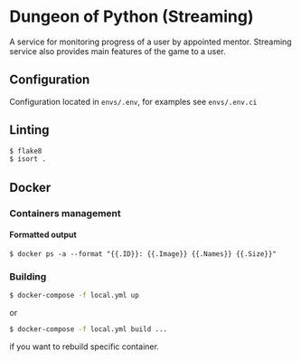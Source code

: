 # Dungeon of Python (Streaming)

A service for monitoring progress of a user by appointed mentor. 
Streaming service also provides main features of the game to a user.   

## Configuration
Configuration located in `envs/.env`, for examples see `envs/.env.ci`

## Linting

```sh
$ flake8
$ isort .
```

## Docker

### Containers management

#### Formatted output
```shell
$ docker ps -a --format "{{.ID}}: {{.Image}} {{.Names}} {{.Size}}"
```
### Building

```bash
$ docker-compose -f local.yml up
```

or 
```bash
$ docker-compose -f local.yml build ...
```
if you want to rebuild specific container.
